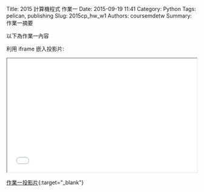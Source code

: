 Title: 2015 計算機程式 作業一
Date: 2015-09-19 11:41
Category: Python
Tags: pelican, publishing
Slug: 2015cp_hw_w1
Authors: coursemdetw
Summary: 作業一摘要

以下為作業一內容

利用 iframe 嵌入投影片:

<iframe src="40323248_cp_w2.html" width="500" height="300"></iframe>

[作業一投影片](40323248_cp_w2.html){:target="_blank"}
